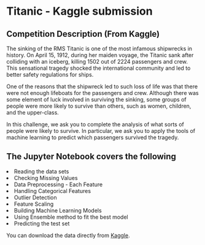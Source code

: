 <h1>Titanic - Kaggle submission</h1>

<h2> Competition Description (From Kaggle) </h2>
The sinking of the RMS Titanic is one of the most infamous shipwrecks in history.  On April 15, 1912, during her maiden voyage, the Titanic sank after colliding with an iceberg, killing 1502 out of 2224 passengers and crew. This sensational tragedy shocked the international community and led to better safety regulations for ships.

One of the reasons that the shipwreck led to such loss of life was that there were not enough lifeboats for the passengers and crew. Although there was some element of luck involved in surviving the sinking, some groups of people were more likely to survive than others, such as women, children, and the upper-class.

In this challenge, we ask you to complete the analysis of what sorts of people were likely to survive. In particular, we ask you to apply the tools of machine learning to predict which passengers survived the tragedy.


<h2>The Jupyter Notebook covers the following</h2>

<li>Reading the data sets
<li>Checking Missing Values
<li>Data Preprocessing - Each Feature
<li>Handling Categorical Features
<li>Outlier Detection
<li>Feature Scaling
<li>Building Machine Learning Models
<li>Using Ensemble method to fit the best model
<li>Predicting the test set

You can download the data directly from <a href='https://www.kaggle.com/c/titanic'> Kaggle</a>.
